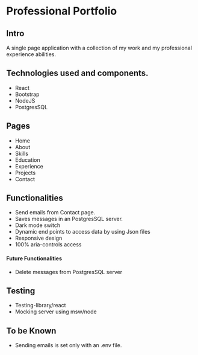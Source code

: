 # Professional Portfolio

## Intro

A single page application with a collection of my work and my professional experience abilities.

## Technologies used and components.

- React
- Bootstrap
- NodeJS
- PostgresSQL

## Pages

- Home
- About
- Skills
- Education
- Experience
- Projects
- Contact

## Functionalities

- Send emails from Contact page.
- Saves messages in an PostgresSQL server.
- Dark mode switch
- Dynamic end points to access data by using Json files
- Responsive design
- 100% aria-controls access

#### Future Functionalities

- Delete messages from PostgresSQL server

## Testing

- Testing-library/react
- Mocking server using msw/node

## To be Known

- Sending emails is set only with an .env file.

